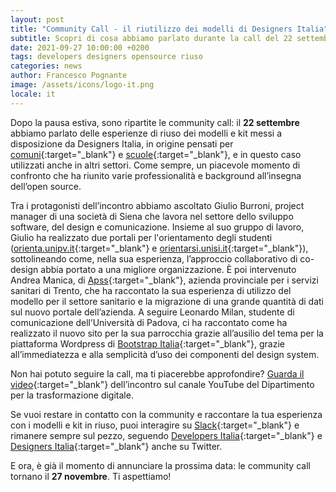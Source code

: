 ```yaml
---
layout: post
title: "Community Call - il riutilizzo dei modelli di Designers Italia"
subtitle: Scopri di cosa abbiamo parlato durante la call del 22 settembre
date: 2021-09-27 10:00:00 +0200
tags: developers designers opensource riuso
categories: news
author: Francesco Pognante
image: /assets/icons/logo-it.png
locale: it
---
```


Dopo la pausa estiva, sono ripartite le community call: il **22 settembre**
abbiamo parlato delle esperienze di riuso dei modelli e kit messi a disposizione
da Designers Italia, in origine pensati per
[comuni](https://designers.italia.it/modello/comuni/){:target="_blank"} e
[scuole](https://designers.italia.it/modello/scuole/){:target="_blank"}, e in
questo caso utilizzati anche in altri settori. Come sempre, un piacevole momento
di confronto che ha riunito varie professionalità e background all’insegna
dell’open source.

Tra i protagonisti dell’incontro abbiamo ascoltato Giulio Burroni, project
manager di  una società di Siena che lavora nel settore dello sviluppo software,
del design e comunicazione. Insieme al suo gruppo di lavoro, Giulio ha
realizzato due portali per l'orientamento degli studenti
([orienta.unipv.it](https://orienta.unipv.it/){:target="_blank"} e
[orientarsi.unisi.it](https://orientarsi.unisi.it/){:target="_blank"}),
sottolineando come, nella sua esperienza, l’approccio collaborativo di co-design
abbia portato a una migliore organizzazione. È poi intervenuto Andrea Manica, di
[Apss](https://www.apss.tn.it/){:target="_blank"}, azienda provinciale per i
servizi sanitari di Trento, che ha raccontato la sua esperienza di utilizzo del
modello per il settore sanitario e la migrazione di una grande quantità di dati
sul nuovo portale dell’azienda. A seguire Leonardo Milan, studente di
comunicazione dell’Università di Padova, ci ha raccontato come ha realizzato il
nuovo sito per la sua parrocchia grazie all’ausilio del tema per la piattaforma
Wordpress di [Bootstrap
Italia](https://italia.github.io/bootstrap-italia/){:target="_blank"}, grazie
all’immediatezza e alla semplicità d’uso dei componenti del design system.

Non hai potuto seguire la call, ma ti piacerebbe approfondire? [Guarda il
video](https://www.youtube.com/watch?v=q0Uh_5SOCFA){:target="_blank"}
dell’incontro sul canale YouTube del Dipartimento per la trasformazione
digitale.

Se vuoi restare in contatto con la community e raccontare la tua esperienza con
i modelli e kit in riuso, puoi interagire su
[Slack](https://developersitalia.slack.com/archives/C023MSRP03V){:target="_blank"}
e rimanere sempre sul pezzo, seguendo [Developers
Italia](https://twitter.com/developersITA){:target="_blank"} e [Designers
Italia](https://twitter.com/DesignersITA){:target="_blank"} anche su Twitter.

E ora, è già il momento di annunciare la prossima data: le community call
tornano il **27 novembre**. Ti aspettiamo!
